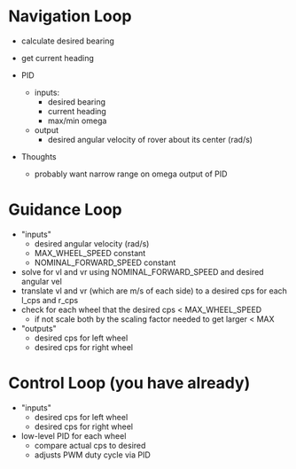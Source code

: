 # Navigation Loop
* calculate desired bearing
* get current heading

* PID 
    - inputs: 
        + desired bearing
        + current heading
        + max/min omega
    - output 
        + desired angular velocity of rover about its center (rad/s)
* Thoughts
    - probably want narrow range on omega output of PID

# Guidance Loop
* "inputs" 
    - desired angular velocity (rad/s)
    - MAX_WHEEL_SPEED constant
    - NOMINAL_FORWARD_SPEED constant
* solve for vl and vr using NOMINAL_FORWARD_SPEED and desired angular vel
* translate vl and vr (which are m/s of each side) to a desired cps for each l_cps and r_cps
* check for each wheel that the desired cps < MAX_WHEEL_SPEED
    - if not scale both by the scaling factor needed to get larger < MAX
* "outputs" 
    - desired cps for left wheel
    - desired cps for right wheel
    
# Control Loop (you have already)
* "inputs"
    - desired cps for left wheel
    - desired cps for right wheel
* low-level PID for each wheel
    - compare actual cps to desired 
    - adjusts PWM duty cycle via PID